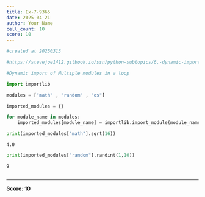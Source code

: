 ```yaml
---
title: Ex-7-9365
date: 2025-04-21
author: Your Name
cell_count: 10
score: 10
---
```


```python
#created at 20250313
```


```python
#https://stevejoe1412.gitbook.io/ssn/python-subtopics/6.-dynamic-imports
```


```python
#Dynamic import of Multiple modules in a loop
```


```python
import importlib
```


```python
modules = ["math" , "random" , "os"]

```


```python
imported_modules = {}
```


```python
for module_name in modules:
    imported_modules[module_name] = importlib.import_module(module_name)
```


```python
print(imported_modules["math"].sqrt(16))
```

    4.0



```python
print(imported_modules["random"].randint(1,10))
```

    9



```python

```


---
**Score: 10**